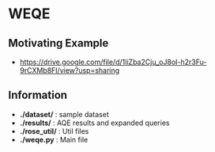 # WEQE

## Motivating Example
- https://drive.google.com/file/d/1IiZba2Cju_oJ8oI-h2r3Fu-9rCXMb8FI/view?usp=sharing

## Information
- **./dataset/** : sample dataset
- **./results/** : AQE results and expanded queries
- **./rose_util/** : Util files
- **./weqe.py** : Main file
